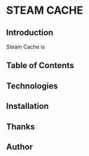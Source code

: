 # STEAM CACHE 

## Introduction

Steam Cache is 

## Table of Contents

## Technologies

## Installation

## Thanks

## Author
